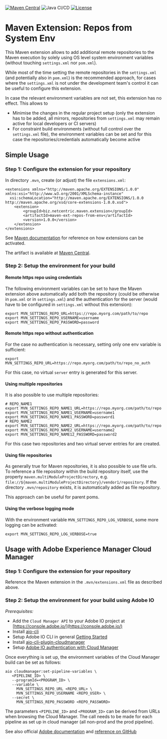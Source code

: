 [![Maven Central](https://maven-badges.herokuapp.com/maven-central/biz.netcentric.maven.extension/maven-ext-repos-from-env/badge.svg)](https://maven-badges.herokuapp.com/maven-central/biz.netcentric.maven.extension/maven-ext-repos-from-env) ![Java CI/CD](https://github.com/Netcentric/maven-ext-repos-from-env/workflows/Java%20CI/CD/badge.svg) [![License](https://img.shields.io/badge/License-EPL%202.0-red.svg)](https://www.eclipse.org/legal/epl-v20.html)

# Maven Extension: Repos from System Env

This Maven extension allows to add additional remote repositories to the Maven execution by solely using OS level system environment variables (without touching `settings.xml` nor `pom.xml`). 

While most of the time setting the remote repositories in the `settings.xml` (and potentially also in `pom.xml`) is the recommended approach, for cases where the `settings.xml` is not under the development team's control it can be useful to configure this extension. 

In case the relevant environment variables are not set, this extension has no effect. This allows to 

* Minimise the changes in the regular project setup (only the extension has to be added, all mirrors, repositories from `settings.xml` may remain active for local developers or CI servers)
* For constraint build environments (without full control over the `settings.xml` file), the environment variables can be set and for this case the repositories/credentials automatically become active

## Simple Usage

### Step 1: Configure the extension for your repository

In directory `.mvn`, create (or adjust) the file `extensions.xml`:

```
<extensions xmlns="http://maven.apache.org/EXTENSIONS/1.0.0" xmlns:xsi="http://www.w3.org/2001/XMLSchema-instance"
  xsi:schemaLocation="http://maven.apache.org/EXTENSIONS/1.0.0 http://maven.apache.org/xsd/core-extensions-1.0.0.xsd">
    <extension>
        <groupId>biz.netcentric.maven.extension</groupId>
        <artifactId>maven-ext-repos-from-env</artifactId>
        <version>1.0.0</version>
    </extension>
</extensions>

```
See [Maven documentation](https://maven.apache.org/configure.html#mvn-folder) for reference on how extensions can be activated.

The artifact is available at [Maven Central](https://search.maven.org/search?q=g:biz.netcentric.maven.extension%20AND%20a:maven-ext-repos-from-env).

### Step 2: Setup the environment for your build

#### Remote https repo using credentials

The following environment variables can be set to have the Maven extension above automatically add both the repository (could be otherwise in `pom.xml` or in `settings.xml`) and the authentication for the server (would have to be configured in `settings.xml` without this extension):

```
export MVN_SETTINGS_REPO_URL=https://repo.myorg.com/path/to/repo
export MVN_SETTINGS_REPO_USERNAME=username
export MVN_SETTINGS_REPO_PASSWORD=password
```

#### Remote https repo without authentication

For the case no authentication is necessary, setting only one env variable is sufficient:

```
export MVN_SETTINGS_REPO_URL=https://repo.myorg.com/path/to/repo_no_auth
```

For this case, no virtual `server` entry is generated for this server.

#### Using multiple repositories

It is also possible to use multiple repositories:

```
# REPO_NAME1
export MVN_SETTINGS_REPO_NAME1_URL=https://repo.myorg.com/path/to/repo
export MVN_SETTINGS_REPO_NAME1_USERNAME=username1
export MVN_SETTINGS_REPO_NAME1_PASSWORD=password1
# REPO_NAME2
export MVN_SETTINGS_REPO_NAME2_URL=https://repo.myorg.com/path/to/repo
export MVN_SETTINGS_REPO_NAME2_USERNAME=username2
export MVN_SETTINGS_REPO_NAME12_PASSWORD=password2
```

For this case two repositories and two virtual server entries for are created.

#### Using file repositories

As generally true for Maven repositories, it is also possible to use file urls. To reference a file repository within the build repository itself, use the property `maven.multiModuleProjectDirectory`, e.g. `file://${maven.multiModuleProjectDirectory}/vendor1/repository`. If the directory `.mvn/repository` exists, it is automatically added as file repository.

This approach can be useful for parent poms.

#### Using the verbose logging mode

With the environment variable `MVN_SETTINGS_REPO_LOG_VERBOSE`, some more logging can be activated:

```
export MVN_SETTINGS_REPO_LOG_VERBOSE=true
```


## Usage with Adobe Experience Manager Cloud Manager

### Step 1: Configure the extension for your repository

Reference the Maven extension in the `.mvn/extensions.xml` file as described above.

### Step 2: Setup the environment for your build using Adobe IO

*Prerequisites:*

* Add the `Cloud Manager API` to your Adobe IO project at [https://console.adobe.io/](https://console.adobe.io/)
* Install [aio-cli](https://github.com/adobe/aio-cli/blob/master/README.md#usage)
* Setup Adobe IO CLI in general [Getting Started](https://www.adobe.io/apis/experienceplatform/project-firefly/docs.html#!AdobeDocs/project-firefly/master/getting_started/setup.md)
* Install [aio-cli-plugin-cloudmanager](https://github.com/adobe/aio-cli-plugin-cloudmanager#installation)
* Setup [Adobe IO authentication with Cloud Manager](https://github.com/adobe/aio-cli-plugin-cloudmanager#authentication)

Once everything is set up, the environment variables of the Cloud Manager build can be set as follows:

```
aio cloudmanager:set-pipeline-variables \
   <PIPELINE_ID> \
   --programId=<PROGRAM_ID> \
   --variable \
     MVN_SETTINGS_REPO_URL <REPO_URL> \
     MVN_SETTINGS_REPO_USERNAME <REPO_USER> \
   --secret \
     MVN_SETTINGS_REPO_PASSWORD <REPO_PASSWORD>  
```

The parameters `<PIPELINE_ID>` and `<PROGRAM_ID>` can be derived from URLs when browsing the Cloud Manager. The call needs to be made for each pipeline as set up in cloud manager (all non-prod and the prod pipeline).

See also official [Adobe documentation](https://docs.adobe.com/content/help/en/experience-manager-cloud-service/onboarding/getting-access/creating-aem-application-project.html#pipeline-variables) and [reference on GitHub](https://github.com/adobe/aio-cli-plugin-cloudmanager#aio-cloudmanagerset-pipeline-variables-pipelineid)
